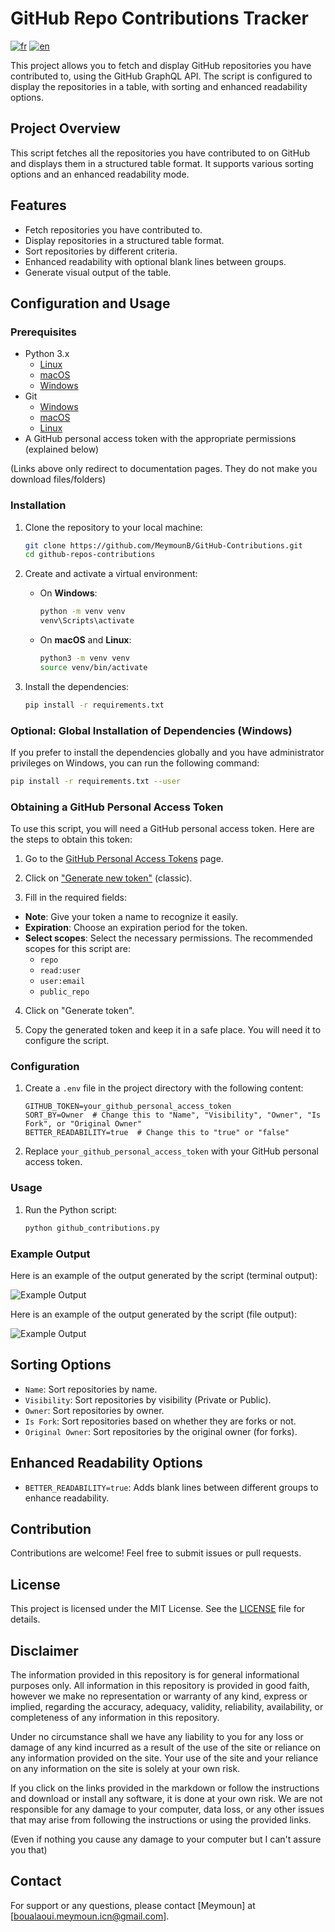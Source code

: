 <!-- markdownlint-disable MD029 -->

# GitHub Repo Contributions Tracker

[![fr](https://img.shields.io/badge/lang-fr-blue.svg)](https://github.com/MeymounB/GitHub-Contributions/blob/main/README.fr.md)
[![en](https://img.shields.io/badge/lang-en-white.svg)](https://github.com/MeymounB/GitHub-Contributions/blob/main/README.md)

This project allows you to fetch and display GitHub repositories you have contributed to, using the GitHub GraphQL API. The script is configured to display the repositories in a table, with sorting and enhanced readability options.

## Project Overview

This script fetches all the repositories you have contributed to on GitHub and displays them in a structured table format. It supports various sorting options and an enhanced readability mode.

## Features

- Fetch repositories you have contributed to.
- Display repositories in a structured table format.
- Sort repositories by different criteria.
- Enhanced readability with optional blank lines between groups.
- Generate visual output of the table.

## Configuration and Usage

### Prerequisites

- Python 3.x
  - [Linux](https://www.python.org/downloads/source/)
  - [macOS](https://www.python.org/downloads/macos/)
  - [Windows](https://www.python.org/downloads/windows/)
- Git
  - [Windows](https://git-scm.com/download/win)
  - [macOS](https://git-scm.com/download/mac)
  - [Linux](https://git-scm.com/download/linux)
- A GitHub personal access token with the appropriate permissions (explained below)

(Links above only redirect to documentation pages. They do not make you download files/folders)

### Installation

1. Clone the repository to your local machine:

   ```bash
   git clone https://github.com/MeymounB/GitHub-Contributions.git
   cd github-repos-contributions
   ```

2. Create and activate a virtual environment:

   - On **Windows**:

     ```bash
     python -m venv venv
     venv\Scripts\activate
     ```

   - On **macOS** and **Linux**:

     ```bash
     python3 -m venv venv
     source venv/bin/activate
     ```

3. Install the dependencies:

   ```bash
   pip install -r requirements.txt
   ```

### Optional: Global Installation of Dependencies (Windows)

If you prefer to install the dependencies globally and you have administrator privileges on Windows, you can run the following command:

```bash
pip install -r requirements.txt --user
```

### Obtaining a GitHub Personal Access Token

To use this script, you will need a GitHub personal access token. Here are the steps to obtain this token:

1. Go to the [GitHub Personal Access Tokens](https://github.com/settings/tokens) page.

2. Click on ["Generate new token"](https://github.com/settings/tokens/new) (classic).

3. Fill in the required fields:

- **Note**: Give your token a name to recognize it easily.
- **Expiration**: Choose an expiration period for the token.
- **Select scopes**: Select the necessary permissions. The recommended scopes for this script are:
  - `repo`
  - `read:user`
  - `user:email`
  - `public_repo`

4. Click on "Generate token".

5. Copy the generated token and keep it in a safe place. You will need it to configure the script.

### Configuration

1. Create a `.env` file in the project directory with the following content:

   ```plaintext
   GITHUB_TOKEN=your_github_personal_access_token
   SORT_BY=Owner  # Change this to "Name", "Visibility", "Owner", "Is Fork", or "Original Owner"
   BETTER_READABILITY=true  # Change this to "true" or "false"
   ```

2. Replace `your_github_personal_access_token` with your GitHub personal access token.

### Usage

1. Run the Python script:

   ```bash
   python github_contributions.py
   ```

### Example Output

Here is an example of the output generated by the script (terminal output):

![Example Output](assets/terminal_screen.png)

Here is an example of the output generated by the script (file output):

![Example Output](assets/file_screen.png)

## Sorting Options

- `Name`: Sort repositories by name.
- `Visibility`: Sort repositories by visibility (Private or Public).
- `Owner`: Sort repositories by owner.
- `Is Fork`: Sort repositories based on whether they are forks or not.
- `Original Owner`: Sort repositories by the original owner (for forks).

## Enhanced Readability Options

- `BETTER_READABILITY=true`: Adds blank lines between different groups to enhance readability.

## Contribution

Contributions are welcome! Feel free to submit issues or pull requests.

## License

This project is licensed under the MIT License. See the [LICENSE](LICENSE) file for details.

## Disclaimer

The information provided in this repository is for general informational purposes only.
All information in this repository is provided in good faith, however we make no representation
or warranty of any kind, express or implied, regarding the accuracy, adequacy, validity, reliability,
availability, or completeness of any information in this repository.

Under no circumstance shall we have any liability to you for any loss or damage of any kind
incurred as a result of the use of the site or reliance on any information provided on the site.
Your use of the site and your reliance on any information on the site is solely at your own risk.

If you click on the links provided in the markdown or follow the instructions and download
or install any software, it is done at your own risk. We are not responsible for any damage
to your computer, data loss, or any other issues that may arise from following the instructions
or using the provided links.

(Even if nothing you cause any damage to your computer but I can't assure you that)

## Contact

For support or any questions, please contact [Meymoun] at [boualaoui.meymoun.icn@gmail.com].
